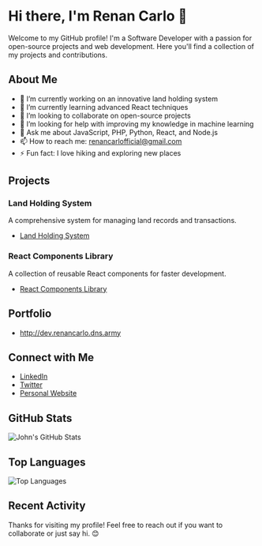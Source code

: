 # Hi there, I'm Renan Carlo 👋

Welcome to my GitHub profile! I'm a Software Developer with a passion for open-source projects and web development. Here you'll find a collection of my projects and contributions.

## About Me

- 🔭 I’m currently working on an innovative land holding system
- 🌱 I’m currently learning advanced React techniques
- 👯 I’m looking to collaborate on open-source projects
- 🤔 I’m looking for help with improving my knowledge in machine learning
- 💬 Ask me about JavaScript, PHP, Python, React, and Node.js
- 📫 How to reach me: renancarlofficial@gmail.com
- ⚡ Fun fact: I love hiking and exploring new places

## Projects

### Land Holding System
A comprehensive system for managing land records and transactions.
- [Land Holding System](https://github.com/yourusername/land-holding-system)

### React Components Library
A collection of reusable React components for faster development.
- [React Components Library](https://github.com/yourusername/react-components-library)

## Portfolio
- http://dev.renancarlo.dns.army

## Connect with Me

- [LinkedIn](https://www.linkedin.com/in/johndoe)
- [Twitter](https://twitter.com/johndoe)
- [Personal Website](https://johndoe.com)

## GitHub Stats

![John's GitHub Stats](https://github-readme-stats.vercel.app/api?username=yourusername&show_icons=true)

## Top Languages

![Top Languages](https://github-readme-stats.vercel.app/api/top-langs/?username=yourusername&layout=compact)

## Recent Activity

<!--START_SECTION:activity-->
<!--END_SECTION:activity-->

Thanks for visiting my profile! Feel free to reach out if you want to collaborate or just say hi. 😊
